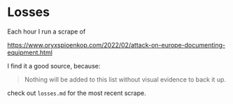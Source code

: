 # Losses

Each hour I run a scrape of

https://www.oryxspioenkop.com/2022/02/attack-on-europe-documenting-equipment.html

I find it a good source, because:

>Nothing will be added to this list without visual evidence to back it up.

check out `losses.md` for the most recent scrape.